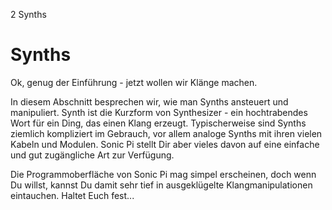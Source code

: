 2 Synths

# Synths

Ok, genug der Einführung - jetzt wollen wir Klänge machen.

In diesem Abschnitt besprechen wir, wie man Synths ansteuert und 
manipuliert. Synth ist die Kurzform von Synthesizer - ein 
hochtrabendes Wort für ein Ding, das einen Klang erzeugt. 
Typischerweise sind Synths ziemlich kompliziert im Gebrauch, vor allem 
analoge Synths mit ihren vielen Kabeln und Modulen. Sonic Pi stellt 
Dir aber vieles davon auf eine einfache und gut zugängliche Art zur 
Verfügung.

Die Programmoberfläche von Sonic Pi mag simpel erscheinen,
doch wenn Du willst, kannst Du damit sehr tief in ausgeklügelte 
Klangmanipulationen eintauchen. Haltet Euch fest...
